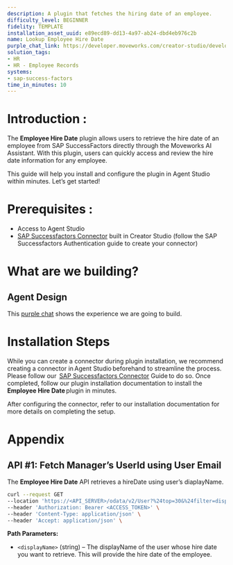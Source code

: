 ```yaml
---
description: A plugin that fetches the hiring date of an employee.
difficulty_level: BEGINNER
fidelity: TEMPLATE
installation_asset_uuid: e89ecd89-dd13-4a97-ab24-dbd4eb976c2b
name: Lookup Employee Hire Date
purple_chat_link: https://developer.moveworks.com/creator-studio/developer-tools/purple-chat?conversation=%7B%22startTimestamp%22%3A%2211%3A43%2BAM%22%2C%22messages%22%3A%5B%7B%22parts%22%3A%5B%7B%22richText%22%3A%22Hey+Copilot%2C+can+you+tell+me+the+hire+date+for+another+employee%3F%22%7D%5D%2C%22role%22%3A%22user%22%7D%2C%7B%22parts%22%3A%5B%7B%22richText%22%3A%22%3Cp%3EI+can+help+with+that.+Let+me+first+check+if+you+have+the+necessary+permissions+to+view+other+employees%27+hire+dates.%3C%2Fp%3E%22%7D%2C%7B%22reasoningSteps%22%3A%5B%7B%22richText%22%3A%22Checking+user+role...%22%2C%22status%22%3A%22pending%22%7D%5D%7D%5D%2C%22role%22%3A%22assistant%22%7D%2C%7B%22parts%22%3A%5B%7B%22richText%22%3A%22It+looks+like+you+have+the+appropriate+permissions.+Could+you+please+provide+the+employee%27s+name+or+ID%3F%22%7D%5D%2C%22role%22%3A%22assistant%22%7D%2C%7B%22parts%22%3A%5B%7B%22richText%22%3A%22I%27d+like+to+know+the+hire+date+for+John+Doe.%22%7D%5D%2C%22role%22%3A%22user%22%7D%2C%7B%22parts%22%3A%5B%7B%22richText%22%3A%22Fetching+the+hire+date+for+John+Doe.+One+moment%2C+please.%22%7D%2C%7B%22reasoningSteps%22%3A%5B%7B%22richText%22%3A%22Retrieving+employee+hire+date...%22%2C%22status%22%3A%22pending%22%7D%5D%7D%5D%2C%22role%22%3A%22assistant%22%7D%2C%7B%22parts%22%3A%5B%7B%22richText%22%3A%22John+Doe%27s+hire+date+is+%3Cb%3EJanuary+15%2C+2018%3C%2Fb%3E.%22%7D%2C%7B%22richText%22%3A%22Is+there+anything+else+I+can+help+you+with%3F%22%7D%5D%2C%22role%22%3A%22assistant%22%7D%5D%7D
solution_tags:
- HR
- HR - Employee Records
systems:
- sap-success-factors
time_in_minutes: 10
---
```


# **Introduction :**

The **Employee Hire Date** plugin allows users to retrieve the hire date of an employee from SAP SuccessFactors directly through the Moveworks AI Assistant. With this plugin, users can quickly access and review the hire date information for any employee.

This guide will help you install and configure the plugin in Agent Studio within minutes. Let’s get started!

# Prerequisites :

- Access to Agent Studio
- [SAP Successfactors Connector](https://developer.moveworks.com/creator-studio/resources/connector/?id=sap-success-factors&commit_id=21f2fb0f5f2b0852c62a72235121cd8d78d6b46b;) built in Creator Studio (follow the SAP  Successfactors  Authentication guide to create your connector)

# What are we building?

## **Agent Design**

This [purple chat](https://developer.moveworks.com/creator-studio/developer-tools/purple-chat?conversation=%7B%22startTimestamp%22%3A%2211%3A43%2BAM%22%2C%22messages%22%3A%5B%7B%22parts%22%3A%5B%7B%22richText%22%3A%22Hey+Copilot%2C+can+you+tell+me+the+hire+date+for+another+employee%3F%22%7D%5D%2C%22role%22%3A%22user%22%7D%2C%7B%22parts%22%3A%5B%7B%22richText%22%3A%22%3Cp%3EI+can+help+with+that.+Let+me+first+check+if+you+have+the+necessary+permissions+to+view+other+employees%27+hire+dates.%3C%2Fp%3E%22%7D%2C%7B%22reasoningSteps%22%3A%5B%7B%22richText%22%3A%22Checking+user+role...%22%2C%22status%22%3A%22pending%22%7D%5D%7D%5D%2C%22role%22%3A%22assistant%22%7D%2C%7B%22parts%22%3A%5B%7B%22richText%22%3A%22It+looks+like+you+have+the+appropriate+permissions.+Could+you+please+provide+the+employee%27s+name+or+ID%3F%22%7D%5D%2C%22role%22%3A%22assistant%22%7D%2C%7B%22parts%22%3A%5B%7B%22richText%22%3A%22I%27d+like+to+know+the+hire+date+for+John+Doe.%22%7D%5D%2C%22role%22%3A%22user%22%7D%2C%7B%22parts%22%3A%5B%7B%22richText%22%3A%22Fetching+the+hire+date+for+John+Doe.+One+moment%2C+please.%22%7D%2C%7B%22reasoningSteps%22%3A%5B%7B%22richText%22%3A%22Retrieving+employee+hire+date...%22%2C%22status%22%3A%22pending%22%7D%5D%7D%5D%2C%22role%22%3A%22assistant%22%7D%2C%7B%22parts%22%3A%5B%7B%22richText%22%3A%22John+Doe%27s+hire+date+is+%3Cb%3EJanuary+15%2C+2018%3C%2Fb%3E.%22%7D%2C%7B%22richText%22%3A%22Is+there+anything+else+I+can+help+you+with%3F%22%7D%5D%2C%22role%22%3A%22assistant%22%7D%5D%7D) shows the experience we are going to build.

# **Installation Steps**

While you can create a connector during plugin installation, we recommend creating a connector in Agent Studio beforehand to streamline the process. Please follow our  [SAP Successfactors Connector](https://developer.moveworks.com/creator-studio/resources/connector/?id=sap-success-factors&commit_id=21f2fb0f5f2b0852c62a72235121cd8d78d6b46b;) Guide to do so. Once completed, follow our plugin installation documentation to install the  **Employee Hire Date** plugin in minutes.

After configuring the connector, refer to our installation documentation for more details on completing the setup.

# **Appendix**

## API #1: **Fetch Manager’s UserId using User Email**

The **Employee Hire Date** API retrieves a hireDate using user’s diaplayName.

```bash
curl --request GET
--location 'https://<API_SERVER>/odata/v2/User?%24top=30&%24filter=displayName%20eq%20%27<displayName>%27&%24select=hireDate' \
--header 'Authorization: Bearer <ACCESS_TOKEN>' \
--header 'Content-Type: application/json' \
--header 'Accept: application/json' \
```

**Path Parameters:**

- `<displayName>` (string) – The displayName of the user whose hire date you want to retrieve. This will provide the hire date of the employee.